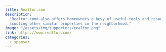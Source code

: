 ```yaml
---
title: Realtor.com
description:
  "Realtor.com® also offers homeowners a bevy of useful tools and resources through the My Home℠ dashboard. My Home℠ dashboard allows property owners to manage their home like the important investment it is by tracking their home’s value over time, researching and managing home improvements, and
  scouting other similar properties in the neighborhood."
image: "/assets/img/supporters/realtor.png"
link: https://www.realtor.com/
categories:
  - sponsor
---
```

